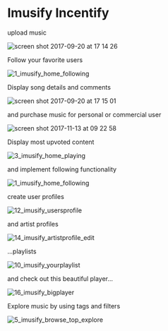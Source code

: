 
# Imusify Incentify

upload music

![screen shot 2017-09-20 at 17 14 26](https://user-images.githubusercontent.com/28622235/30651921-4f77f382-9e27-11e7-8429-e0b422ae87e8.png)


Follow your favorite users

![1_imusify_home_following](https://user-images.githubusercontent.com/28622235/32715978-8db4cb96-c854-11e7-8560-270a0899f2b6.jpg)


Display song details and comments

![screen shot 2017-09-20 at 17 15 01](https://user-images.githubusercontent.com/28622235/30651920-4f74f3b2-9e27-11e7-8a85-c0e030ec82aa.png)


and purchase music for personal or commercial user

![screen shot 2017-11-13 at 09 22 58](https://user-images.githubusercontent.com/28622235/32715889-49f7a20c-c854-11e7-962e-8a5a405efd30.png)


Display most upvoted content

![3_imusify_home_playing](https://user-images.githubusercontent.com/28622235/30651574-6c8e1e84-9e26-11e7-8950-031e9a1b9fae.jpg)


and implement following functionality

![1_imusify_home_following](https://user-images.githubusercontent.com/28622235/30651606-82fe1494-9e26-11e7-90ff-a6f3e15824c0.jpg)


create user profiles

![12_imusify_usersprofile](https://user-images.githubusercontent.com/28622235/30651598-7e55011e-9e26-11e7-9932-87aedc8e7099.jpg)


and artist profiles

![14_imusify_artistprofile_edit](https://user-images.githubusercontent.com/28622235/30651597-7dbba5e6-9e26-11e7-8025-7be154c0e6c5.jpg)


...playlists

![10_imusify_yourplaylist](https://user-images.githubusercontent.com/28622235/30651584-736ce3c0-9e26-11e7-8e3a-6221e10c60eb.jpg)


and check out this beautiful player...

![16_imusify_bigplayer](https://user-images.githubusercontent.com/28622235/30651618-8d1af690-9e26-11e7-8872-9b331b1f9f20.jpg)


Explore music by using tags and filters

![5_imusify_browse_top_explore](https://user-images.githubusercontent.com/28622235/32716000-9c12607c-c854-11e7-8fb0-37c50903aac8.jpg)
